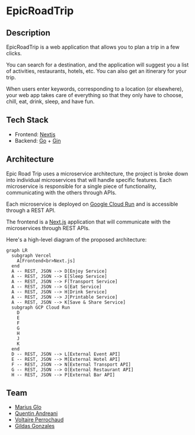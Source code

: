# EpicRoadTrip

## Description

EpicRoadTrip is a web application that allows you to plan a trip in a few clicks.

You can search for a destination, and the application will suggest you a list of activities, restaurants, hotels, etc.
You can also get an itinerary for your trip.

When users enter keywords, corresponding to a location (or elsewhere), your web app takes care
of everything so that they only have to choose, chill, eat, drink, sleep, and have fun.

## Tech Stack

- Frontend: [Nextjs](https://nextjs.org/)
- Backend: [Go](https://go.dev/) + [Gin](https://github.com/gin-gonic/gin)

## Architecture

Epic Road Trip uses a microservice architecture, the project is broke down into individual microservices that will handle specific features. Each microservice is responsible for a single piece of functionality, communicating with the others through APIs.

Each microservice is deployed on [Google Cloud Run](https://cloud.google.com/run) and is accessible through a REST API.

The frontend is a [Next.js](https://nextjs.org/) application that will communicate with the microservices through REST APIs.

Here's a high-level diagram of the proposed architecture:

```mermaid
graph LR
  subgraph Vercel
    A[Frontend<br>Next.js]
  end
  A -- REST, JSON --> D[Enjoy Service]
  A -- REST, JSON --> E[Sleep Service]
  A -- REST, JSON --> F[Transport Service]
  A -- REST, JSON --> G[Eat Service]
  A -- REST, JSON --> H[Drink Service]
  A -- REST, JSON --> J[Printable Service]
  A -- REST, JSON --> K[Save & Share Service]
  subgraph GCP Cloud Run
    D
    E
    F
    G
    H
    J
    K
  end
  D -- REST, JSON --> L[External Event API]
  E -- REST, JSON --> M[External Hotel API]
  F -- REST, JSON --> N[External Transport API]
  G -- REST, JSON --> O[External Restaurant API]
  H -- REST, JSON --> P[External Bar API]
```

## Team

- [Marius Glo](https://github.com/mgl)
- [Quentin Andreani](https://github.com/qandreani)
- [Voltaire Perrochaud](https://github.com/Voltaire-Perrochaud)
- [Gildas Gonzales](https://github.com/GildasGonz)
